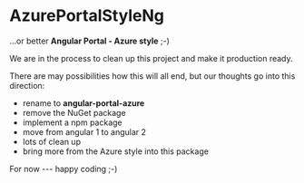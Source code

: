 ﻿# AzurePortalStyleNg

...or better **Angular Portal - Azure style** ;-)

We are in the process to clean up this project and make it production ready.

There are may possibilities how this will all end, but our thoughts go into this direction:

- rename to **angular-portal-azure**
- remove the NuGet package
- implement a npm package
- move from angular 1 to angular 2
- lots of clean up
- bring more from the Azure style into this package

For now --- happy coding ;-)